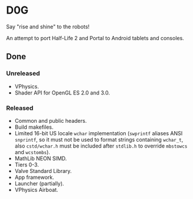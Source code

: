 ﻿# D0G
Say "rise and shine" to the robots!

An attempt to port Half-Life 2 and Portal to Android tablets and consoles.

## Done
### Unreleased
* VPhysics.
* Shader API for OpenGL ES 2.0 and 3.0.

### Released
* Common and public headers.
* Build makefiles.
* Limited 16-bit US locale `wchar` implementation (`swprintf` aliases ANSI `snprintf`, so it must not be used to format strings containing `wchar_t`, also `cstd/wchar.h` must be included after `stdlib.h` to override `mbstowcs` and `wcstombs`).
* MathLib NEON SIMD.
* Tiers 0-3.
* Valve Standard Library.
* App framework.
* Launcher (partially).
* VPhysics Airboat.
